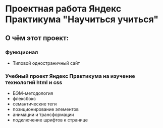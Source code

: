 # Проектная работа Яндекс Практикума "Научиться учиться"

## О чём этот проект:
### Функционал
* Типовой одностраничный сайт

### Учебный проект Яндекс Практикума на изучение технологий html и css
* БЭМ-методология
* флексбокс
* семантические теги
* позиционирование элементов
* анимации и трансформации
* подключение шрифтов к странице
